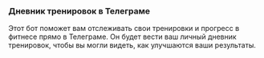 ### Дневник тренировок в Телеграме

Этот бот поможет вам отслеживать свои тренировки и прогресс в фитнесе прямо в Телеграме. Он будет вести ваш личный дневник тренировок, чтобы вы могли видеть, как улучшаются ваши результаты.


